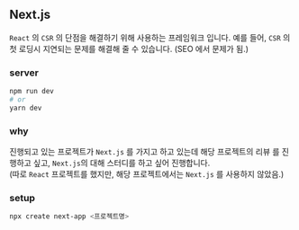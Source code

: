 ## Next.js

`React` 의 `CSR` 의 단점을 해결하기 위해 사용하는 프레임워크 입니다.
예를 들어, `CSR` 의 첫 로딩시 지연되는 문제를 해결해 줄 수 있습니다. (SEO 에서 문제가 됨.)

### server

```bash
npm run dev
# or
yarn dev
```

### why

진행되고 있는 프로젝트가 `Next.js` 를 가지고 하고 있는데 해당 프로젝트의 리뷰 를 진행하고 싶고, `Next.js`의 대해 스터디를 하고 싶어 진행합니다. <br/>
(따로 `React` 프로젝트를 했지만, 해당 프로젝트에서는 `Next.js` 를 사용하지 않았음.)

### setup

```bash
npx create next-app <프로젝트명>
```

